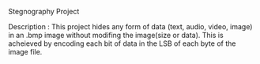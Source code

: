 

Stegnography Project

Description :
This project hides any form of data (text, audio, video, image) in an .bmp image without modifing the image(size or data).
This is acheieved by encoding each bit of data in the LSB of each byte of the image file.
